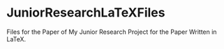 # JuniorResearchLaTeXFiles
Files for the Paper of My Junior Research Project for the Paper Written in LaTeX.

